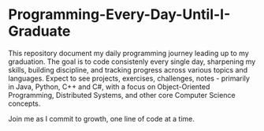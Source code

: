# Programming-Every-Day-Until-I-Graduate
This repository document my daily programming journey leading up to my graduation. The goal is to code consistenly every single day, sharpening my skills, building discipline, and tracking progress across various topics and languages. Expect to see projects, exercises, challenges, notes - primarily in Java, Python, C++ and C#, with a focus on Object-Oriented Programming, Distributed Systems, and other core Computer Science concepts.

Join me as I commit to growth, one line of code at a time.
